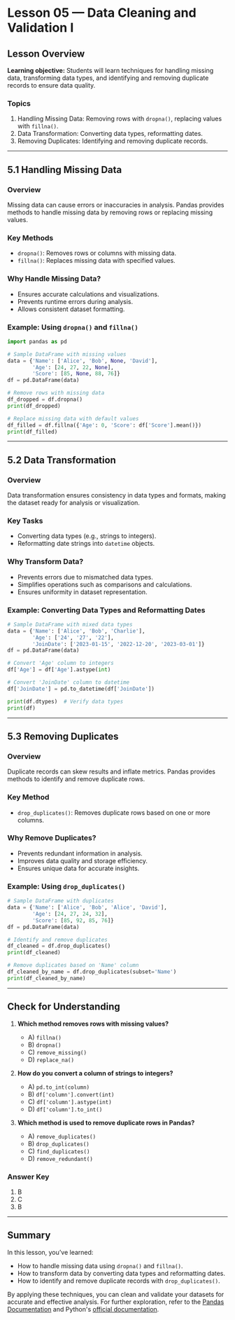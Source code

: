 # Lesson 05 — Data Cleaning and Validation I

## Lesson Overview

**Learning objective:** Students will learn techniques for handling missing data, transforming data types, and identifying and removing duplicate records to ensure data quality.

### Topics
1. Handling Missing Data: Removing rows with `dropna()`, replacing values with `fillna()`.
2. Data Transformation: Converting data types, reformatting dates.
3. Removing Duplicates: Identifying and removing duplicate records.

---

## 5.1 Handling Missing Data

### Overview
Missing data can cause errors or inaccuracies in analysis. Pandas provides methods to handle missing data by removing rows or replacing missing values.

### Key Methods
- `dropna()`: Removes rows or columns with missing data.
- `fillna()`: Replaces missing data with specified values.

### Why Handle Missing Data?
- Ensures accurate calculations and visualizations.
- Prevents runtime errors during analysis.
- Allows consistent dataset formatting.

### Example: Using `dropna()` and `fillna()`
```python
import pandas as pd

# Sample DataFrame with missing values
data = {'Name': ['Alice', 'Bob', None, 'David'],
        'Age': [24, 27, 22, None],
        'Score': [85, None, 88, 76]}
df = pd.DataFrame(data)

# Remove rows with missing data
df_dropped = df.dropna()
print(df_dropped)

# Replace missing data with default values
df_filled = df.fillna({'Age': 0, 'Score': df['Score'].mean()})
print(df_filled)
```

---

## 5.2 Data Transformation

### Overview
Data transformation ensures consistency in data types and formats, making the dataset ready for analysis or visualization.

### Key Tasks
- Converting data types (e.g., strings to integers).
- Reformatting date strings into `datetime` objects.

### Why Transform Data?
- Prevents errors due to mismatched data types.
- Simplifies operations such as comparisons and calculations.
- Ensures uniformity in dataset representation.

### Example: Converting Data Types and Reformatting Dates
```python
# Sample DataFrame with mixed data types
data = {'Name': ['Alice', 'Bob', 'Charlie'],
        'Age': ['24', '27', '22'],
        'JoinDate': ['2023-01-15', '2022-12-20', '2023-03-01']}
df = pd.DataFrame(data)

# Convert 'Age' column to integers
df['Age'] = df['Age'].astype(int)

# Convert 'JoinDate' column to datetime
df['JoinDate'] = pd.to_datetime(df['JoinDate'])

print(df.dtypes)  # Verify data types
print(df)
```

---

## 5.3 Removing Duplicates

### Overview
Duplicate records can skew results and inflate metrics. Pandas provides methods to identify and remove duplicate rows.

### Key Method
- `drop_duplicates()`: Removes duplicate rows based on one or more columns.

### Why Remove Duplicates?
- Prevents redundant information in analysis.
- Improves data quality and storage efficiency.
- Ensures unique data for accurate insights.

### Example: Using `drop_duplicates()`
```python
# Sample DataFrame with duplicates
data = {'Name': ['Alice', 'Bob', 'Alice', 'David'],
        'Age': [24, 27, 24, 32],
        'Score': [85, 92, 85, 76]}
df = pd.DataFrame(data)

# Identify and remove duplicates
df_cleaned = df.drop_duplicates()
print(df_cleaned)

# Remove duplicates based on 'Name' column
df_cleaned_by_name = df.drop_duplicates(subset='Name')
print(df_cleaned_by_name)
```

---

## Check for Understanding

1. **Which method removes rows with missing values?**
   - A) `fillna()`
   - B) `dropna()`
   - C) `remove_missing()`
   - D) `replace_na()`

2. **How do you convert a column of strings to integers?**
   - A) `pd.to_int(column)`
   - B) `df['column'].convert(int)`
   - C) `df['column'].astype(int)`
   - D) `df['column'].to_int()`

3. **Which method is used to remove duplicate rows in Pandas?**
   - A) `remove_duplicates()`
   - B) `drop_duplicates()`
   - C) `find_duplicates()`
   - D) `remove_redundant()`

### Answer Key
1. B  
2. C  
3. B  

---

## Summary

In this lesson, you’ve learned:
- How to handle missing data using `dropna()` and `fillna()`.
- How to transform data by converting data types and reformatting dates.
- How to identify and remove duplicate records with `drop_duplicates()`.

By applying these techniques, you can clean and validate your datasets for accurate and effective analysis. For further exploration, refer to the [Pandas Documentation](https://pandas.pydata.org/docs/) and Python's [official documentation](https://docs.python.org/3/).
